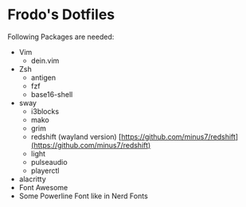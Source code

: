 Frodo's Dotfiles
===============

Following Packages are needed:
* Vim 
  * dein.vim
* Zsh
  * antigen
  * fzf
  * base16-shell
* sway 
  * i3blocks
  * mako
  * grim
  * redshift (wayland version) [https://github.com/minus7/redshift](https://github.com/minus7/redshift)
  * light
  * pulseaudio
  * playerctl
* alacritty
* Font Awesome
* Some Powerline Font like in Nerd Fonts
